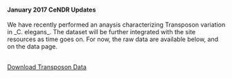 #### January 2017 CeNDR Updates

<p>We have recently performed an anaysis characterizing Transposon variation in _C. elegans_. The dataset will be further integrated with the site resources as time goes on. For now, the raw data are available below, and on the data page.</p>
<br />
<a href="https://storage.googleapis.com/andersenlab.org/publications/2017Laricchia/tes_cender.bed" type="button" class="btn btn-default btn-block btn-success">Download Transposon Data</a>